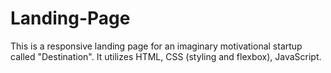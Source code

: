 # Landing-Page

This is a responsive landing page for an imaginary motivational startup called "Destination".
It utilizes HTML, CSS (styling and flexbox), JavaScript.
